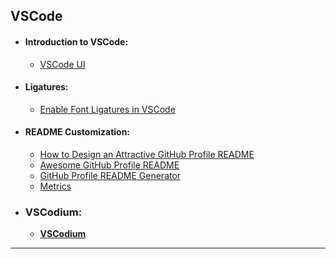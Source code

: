 ## VSCode
- #### Introduction to VSCode:
  - [VSCode UI](https://code.visualstudio.com/docs/getstarted/userinterface)

- #### Ligatures:
  -  [Enable Font Ligatures in VSCode](https://worldofzero.com/posts/enable-font-ligatures-vscode/)

- #### README Customization:
    - [How to Design an Attractive GitHub Profile README](https://bootcamp.uxdesign.cc/how-to-design-an-attractive-github-profile-readme-3618d6c53783)
    - [Awesome GitHub Profile README](https://github.com/abhisheknaiidu/awesome-github-profile-readme)
    - [GitHub Profile README Generator](https://rahuldkjain.github.io/gh-profile-readme-generator/)
    - [Metrics](https://github.com/lowlighter/metrics)
    
- ### VSCodium:
  - **[VSCodium](https://vscodium.com/#intro)**

---